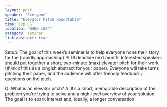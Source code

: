 ```yaml
---
layout: post
speaker: "Everyone"
title: "Elevator Pitch Roundtable"
time: 12p EST
location: "WANG 1004"
category: seminar
link_abstract: true
---
```


Setup: The goal of this week’s seminar is to help everyone hone their story for the (rapidly approaching) PLDI deadline next month! Interested speakers should put together a short, two-minute (max) elevator pitch for their work (think of this as a longish abstract for your paper). Everyone will take turns pitching their paper, and the audience will offer friendly feedback / questions on the pitch.

Q: What is an elevator pitch?
A: It’s a short, memorable description of the problem you’re trying to solve and a high-level overview of your solution. The goal is to spark interest and, ideally, a longer conversation.
